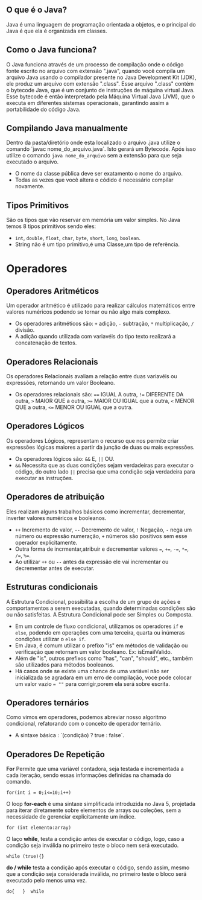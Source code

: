## O que é o Java?

Java é uma linguagem de programação orientada a objetos, e o principal do Java é que ela é organizada em classes.

## Como o Java funciona?

O Java funciona através de um processo de compilação onde o código fonte escrito no arquivo com extensão ".java", quando você compila um arquivo Java usando o compilador presente no Java Development Kit (JDK), ele produz um arquivo com extensão ".class". Esse arquivo ".class" contém o bytecode Java, que é um conjunto de instruções de máquina virtual Java. Esse bytecode é então interpretado pela Máquina Virtual Java (JVM), que o executa em diferentes sistemas operacionais, garantindo assim a portabilidade do código Java. 

## Compilando Java manualmente

Dentro da pasta/diretório onde esta localizado o arquivo .java utilize o comando ´javac nome_do_arquivo.java´. Isto gerará um Bytecode.
Após isso utilize o comando `java nome_do_arquivo` sem a extensão para que seja executado o arquivo.
* O nome da classe pública deve ser exatamento o nome do arquivo.
* Todas as vezes que você altera o códido é necessário compilar novamente.

## Tipos Primitivos

São os tipos que vão reservar em memória um valor simples.
No Java temos 8 tipos primitivos sendo eles: 
* `int`, `double`, `float`, `char`, `byte`, `short`, `long`, `boolean`.
* String não é um tipo primitivo,é uma Classe,um tipo de referência.

# Operadores

## Operadores Aritméticos 

Um operador aritmético é utilizado para realizar cálculos matemáticos entre valores numéricos podendo se tornar ou não algo mais complexo.

* Os operadores aritméticos são: `+` adição, `-` subtração, `*` multiplicação, `/` divisão.
* A adição quando utilizada com variavéis do tipo texto realizará a concatenação de textos.

## Operadores Relacionais

Os operadores Relacionais avaliam a relação entre duas variavéis ou expressões, retornando um valor Booleano.

* Os operadores relacionais são: `==` IGUAL A outra, `!=` DIFERENTE DA outra, `>` MAIOR QUE a outra, `>=` MAIOR OU IGUAL que a outra, `<` MENOR QUE a outra, `<=` MENOR OU IGUAL que a outra.

## Operadores Lógicos

Os operadores Lógicos, representam o recurso que nos permite criar expressões lógicas maiores a partir da junção de duas ou mais expressões.

* Os operadores lógicos são: `&&` E, `||` OU.
* `&&` Necessita que as duas condições sejam verdadeiras para executar o código, do outro lado `||` precisa que uma condição seja verdadeira para executar as instruções.

## Operadores de atribuição

Eles realizam alguns trabalhos básicos como incrementar, decrementar, inverter valores numéricos e booleanos.

* `++` Incremento de valor, `--` Decremento de valor, `!` Negação, `-` nega um número ou expressão numeração, `+` números são positivos sem esse operador explicitamente.
* Outra forma de incrmentar,atribuir e decrementar valores `=`, `+=`, `-=`, `*=`, `/=`, `%=`.
* Ao utilizar `++` ou `--` antes da expressão ele vai incrementar ou decrementar antes de executar.

## Estruturas condicionais

A Estrutura Condicional, possibilita a escolha de um grupo de ações e comportamentos a serem executadas, quando determinadas condições são ou não satisfeitas. A Estrutura Condicional pode ser Simples ou Composta.

* Em um controle de fluxo condicional, utilizamos os operadores `if` e `else`, podendo em operações com uma terceira, quarta ou inúmeras condições utilizar o `else if`.
* Em Java, é comum utilizar o prefixo "is" em métodos de validação ou verificação que retornam um valor booleano. Ex: isEmailValido.
* Além de "is", outros prefixos como "has", "can", "should", etc., também são utilizados para métodos booleanos.
* Há casos onde se existe uma chance de uma variável não ser inicializada se agradara em um erro de compilação, voce pode colocar um valor vazio `= ""` para corrigir,porem ela será sobre escrita.

## Operadores ternários

Como vimos em operadores, podemos abreviar nosso algoritmo condicional, refatorando com o conceito de operador ternário.

* A sintaxe básica : ´(condição) ? true : false´.

## Operadores De Repetição

**For** Permite que uma variável contadora, seja testada e incrementada a cada iteração, sendo essas informações definidas na chamada do comando.

`for(int i = 0;i<=10;i++)`

O loop **for-each** é uma sintaxe simplificada introduzida no Java 5, projetada para iterar diretamente sobre elementos de arrays ou coleções, sem a necessidade de gerenciar explicitamente um índice.

`for (int elemento:array)`

O laço **while**, testa a condição antes de executar o código, logo, caso a condição seja inválida no primeiro teste o bloco nem será executado.

`while (true){}`

**do / while** testa a condição após executar o código, sendo assim, mesmo que a condição seja considerada inválida, no primeiro teste o bloco será executado pelo menos uma vez.

`do{   }  while`
